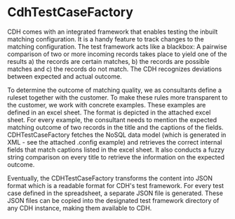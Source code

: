 # CdhTestCaseFactory

CDH comes with an integrated framework that enables testing the inbuilt matching configuration. It is a handy feature to track changes to the matching configuration. The test framework acts like a blackbox: A pairwise comparison of two or more incoming records takes place to yield one of the results a) the records are certain matches, b) the records are possible matches and c) the records do not match. The CDH recognizes deviations between expected and actual outcome.

To determine the outcome of matching quality, we as consultants define a ruleset together with the customer. To make these rules more transparent to the customer, we work with concrete examples. These examples are defined in an excel sheet. The format is depicted in the attached excel sheet. For every example, the consultant needs to mention the expected matching outcome of two records in the title and the captions of the fields. CDHTestCaseFactory fetches the NoSQL data model (which is generated in XML - see the attached .config example) and retrieves the correct internal fields that match captions listed in the excel sheet. It also conducts a fuzzy string comparison on every title to retrieve the information on the expected outcome. 

Eventually, the CDHTestCaseFactory transforms the content into JSON format which is a readable format for CDH's test framework. For every test case defined in the spreadsheet, a separate JSON file is generated. These JSON files can be copied into the designated test framework directory of any CDH instance, making them available to CDH. 
